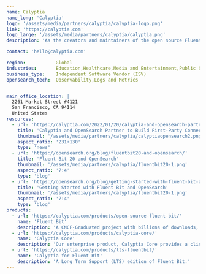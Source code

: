 ```yaml
---
name: Calyptia
name_long: 'Calyptia'
logo: '/assets/media/partners/calyptia/calyptia-logo.png'
link: 'https://calyptia.com'
logo_large: '/assets/media/partners/calyptia/calyptia.png'
description: 'As the creators and maintainers of the open source Fluent Bit project, Calyptia is dedicated to providing vendor-neutral products and services that enhance observability practices.'

contact: 'hello@calyptia.com'

region:           Global
industries:       Education,Healthcare,Media and Entertainment,Public Sector,Non-Profit,Retail and e-Commerce,Software and Technology,Financial Services
business_type:    Independent Software Vendor (ISV)
opensearch_tech:  Observability,Logs and Metrics


main_office_location: |
  2261 Market Street #4121
  San Francisco, CA 94114
  United States
resources:
  - url: 'https://calyptia.com/2022/01/20/calyptia-and-opensearch-partner-to-build-first-party-connectors-to-fluent-bit-and-fluentd/'
    title: 'Calyptia and OpenSearch Partner to Build First-Party Connectors to Fluent Bit and Fluentd'
    thumbnail: '/assets/media/partners/calyptia/calyptiaopensearch2.png'
    aspect_ratio: '231∶130'
    type: 'news'
  - url: 'https://opensearch.org/blog/fluentbit20-and-opensearch/'
    title: 'Fluent Bit 20 and OpenSearch'
    thumbnail: '/assets/media/partners/calyptia/fluentbit20-1.png'
    aspect_ratio: '7:4'
    type: 'blog'
  - url: 'https://opensearch.org/blog/getting-started-with-fluent-bit-and-opensearch/'
    title: 'Getting Started with Fluent Bit and OpenSearch'
    thumbnail: '/assets/media/partners/calyptia/fluentbit20-1.png'
    aspect_ratio: '7:4'
    type: 'blog'
products:
  - url: 'https://calyptia.com/products/open-source-fluent-bit/'
    name: 'Fluent Bit'
    description: 'A CNCF-Graduated project with billions of downloads, Fluent Bit is a vendor-neutral telemetry agent for logs, metrics, and traces. It supports OpenTelemetry and Prometheus Metrics.'
  - url: 'https://calyptia.com/products/calyptia-core/'
    name: 'Calyptia Core'
    description: 'Our enterprise product, Calyptia Core provides a click-and-drag approach to telemetry pipeline management and configuration with powerful in-stream processing, enabling organizations to reduce their observability costs by sending non-essential data to lower-cost backends.'
  - url: 'https://calyptia.com/products/lts-fluentbit/'
    name: 'Calyptia for Fluent Bit'
    description: 'A Long Term Support (LTS) edition of Fluent Bit.'
---
```


